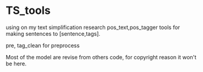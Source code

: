 # TS_tools
using on my text simplification research
pos_text,pos_tagger tools for making sentences to [sentence,tags].

pre, tag_clean for preprocess

Most of the model are revise from others code, for copyright reason it won't be here. 
